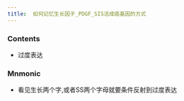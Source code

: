 ```yaml
---
title:  如何记忆生长因子_PDGF_SIS活成癌基因的方式
--- 
```


### Contents
- 过度表达
### Mnmonic
- 看见生长两个字,或者SS两个字母就要条件反射到过度表达
